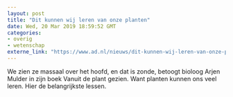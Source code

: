 ```yaml
---
layout: post
title: "Dit kunnen wij leren van onze planten"
date: Wed, 20 Mar 2019 18:59:52 GMT
categories: 
- overig 
- wetenschap 
externe_link: "https://www.ad.nl/nieuws/dit-kunnen-wij-leren-van-onze-planten~afc72971/"
---
```


We zien ze massaal over het hoofd, en dat is zonde, betoogt bioloog Arjen Mulder in zijn boek Vanuit de plant gezien. Want planten kunnen ons veel leren. Hier de belangrijkste lessen.
